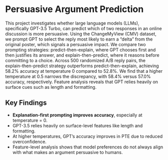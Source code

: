 # Persuasive Argument Prediction

This project investigates whether large language models (LLMs), specifically GPT-3.5 Turbo, can predict which of two responses in an online discussion is more persuasive. Using the ChangeMyView (CMV) dataset, we prompt GPT to select the reply most likely to earn a “delta” from the original poster, which signals a persuasive impact. We compare two prompting strategies: predict-then-explain, where GPT chooses first and then justifies its answer, and explain-then-predict, where it reasons before committing to a choice. Across 500 randomized A/B reply pairs, the explain-then-predict strategy outperforms predict-then-explain, achieving 58.2% accuracy at temperature 0 compared to 52.8%. We find that a higher temperature at 0.5 narrows the discrepancy, with 58.4% versus 57.0% accuracy, respectively. Feature analysis reveals that GPT relies heavily on surface cues such as length and formatting.

## Key Findings

- **Explanation-first prompting improves accuracy**, especially at temperature = 0.
- GPT-3.5 relies heavily on surface-level features like length and formatting.
- At higher temperatures, GPT’s accuracy improves in PTE due to reduced overconfidence.
- Feature-level analysis shows that model preferences do not always align with what makes an argument persuasive to humans.
